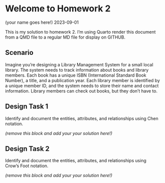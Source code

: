 # Welcome to Homework 2
(your name goes here!)
2023-09-01

This is my solution to homework 2. I’m using Quarto render this document
from a QMD file to a regular MD file for display on GITHUB.

## Scenario

Imagine you’re designing a Library Management System for a small local
library. The system needs to track information about books and library
members. Each book has a unique ISBN (International Standard Book
Number), a title, and a publication year. Each library member is
identified by a unique member ID, and the system needs to store their
name and contact information. Library members can check out books, but
they don’t have to.

## Design Task 1

Identify and document the entities, attributes, and relationships using
Chen notation.

*(remove this block and add your your solution here!)*

## Design Task 2

Identify and document the entities, attributes, and relationships using
Crow’s Foot notation.

*(remove this block and add your your solution here!)*
